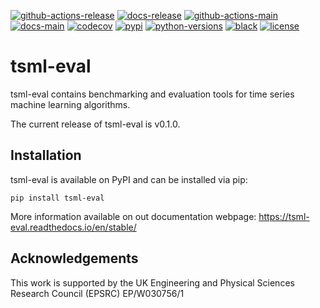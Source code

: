 [![github-actions-release](https://img.shields.io/github/actions/workflow/status/time-series-machine-learning/tsml-eval/release.yml?event=release&logo=github&label=build%20%28release%29)](https://github.com/time-series-machine-learning/tsml-eval/actions/workflows/release.yml)
[![docs-release](https://img.shields.io/readthedocs/tsml-eval/stable?logo=readthedocs&label=docs%20%28stable%29)](https://tsml-eval.readthedocs.io/en/stable/)
[![github-actions-main](https://img.shields.io/github/actions/workflow/status/time-series-machine-learning/tsml-eval/tests.yml?logo=github&branch=main&label=build%20%28main%29)](https://github.com/time-series-machine-learning/tsml-eval/actions/workflows/tests.yml)
[![docs-main](https://img.shields.io/readthedocs/tsml-eval/latest?logo=readthedocs&label=docs%20%28latest%29)](https://tsml-eval.readthedocs.io/en/latest/)
[![codecov](https://img.shields.io/codecov/c/github/time-series-machine-learning/tsml-eval?label=codecov&logo=codecov)](https://codecov.io/gh/time-series-machine-learning/tsml-eval)
[![pypi](https://img.shields.io/pypi/v/tsml-eval?logo=python)](https://pypi.org/project/tsml-eval/)
[![python-versions](https://img.shields.io/pypi/pyversions/tsml-eval?logo=python)](https://www.python.org/)
[![black](https://img.shields.io/badge/code%20style-black-000000.svg)](https://github.com/psf/black)
[![license](https://img.shields.io/badge/license-BSD%203--Clause-green?logo=style)](https://github.com/time-series-machine-learning/tsml-eval/blob/main/LICENSE)

# tsml-eval

tsml-eval contains benchmarking and evaluation tools for time series machine learning
algorithms.

The current release of tsml-eval is v0.1.0.

Installation
------------

tsml-eval is available on PyPI and can be installed via pip:

    pip install tsml-eval

More information available on out documentation webpage:
https://tsml-eval.readthedocs.io/en/stable/

Acknowledgements
----------------

This work is supported by the UK Engineering and Physical Sciences Research Council
(EPSRC) EP/W030756/1
